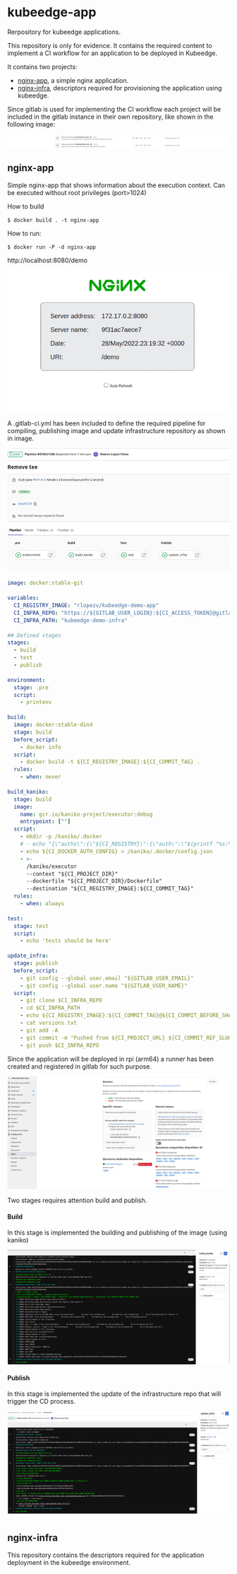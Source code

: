# kubeedge-app
Rerpository for kubeedge applications.

This repository is only for evidence. It contains the required content to implement a CI workflow for an application to be deployed in Kubeedge.


It contains two projects:

- [nginx-app](nginx-app), a simple nginx application.
- [nginx-infra](nginx-infra), descriptors required for provisioning the application using kubeedge.

Since gitlab is used for implementing the CI workflow each project will be included in the gitlab instance in their own repository, like shown in the following image:

![gitops-repos](img/gitops-repositories.png)


## nginx-app

Simple nginx-app that shows information about the execution context. Can be executed without root privileges (port>1024)

How to build
```
$ docker build . -t nginx-app
```

How to run:
```
$ docker run -P -d nginx-app
```

http://localhost:8080/demo


![nginx-app](img/nginx-app.png)

A .gitlab-ci.yml has been included to define the required pipeline for compiling, publishing image and update infrastructure repository as shown in image.

![ci-pipeline](img/ci-pipeline.png)

```yaml
image: docker:stable-git

variables:
  CI_REGISTRY_IMAGE: "rlopezv/kubeedge-demo-app"
  CI_INFRA_REPO: "https://${GITLAB_USER_LOGIN}:${CI_ACCESS_TOKEN}@gitlab.com/ramon.lopez.viana/kubeedge-demo-infra.git"
  CI_INFRA_PATH: "kubeedge-demo-infra"

## Defined stages
stages:
  - build
  - test
  - publish

environment:
  stage: .pre 
  script:
    - printenv

build:
  image: docker:stable-dind
  stage: build
  before_script:
    - docker info
  script:
    - docker build -t ${CI_REGISTRY_IMAGE}:${CI_COMMIT_TAG} .
  rules:
    - when: never

build_kaniko:
  stage: build
  image:
    name: gcr.io/kaniko-project/executor:debug
    entrypoint: [""]
  script:
    - mkdir -p /kaniko/.docker
    # - echo "{\"auths\":{\"${CI_REGISTRY}\":{\"auth\":\"$(printf "%s:%s" "${CI_REGISTRY_USER}" "${CI_REGISTRY_PASSWORD}" | base64 | tr -d '\n')\"}}}" > /kaniko/.docker/config.json
    - echo ${CI_DOCKER_AUTH_CONFIG} > /kaniko/.docker/config.json 
    - >-
      /kaniko/executor
      --context "${CI_PROJECT_DIR}"
      --dockerfile "${CI_PROJECT_DIR}/Dockerfile"
      --destination "${CI_REGISTRY_IMAGE}:${CI_COMMIT_TAG}"
  rules:
    - when: always

test:
  stage: test
  script:
    - echo 'tests should be here'

update_infra:
  stage: publish
  before_script:
    - git config --global user.email "${GITLAB_USER_EMAIL}"
    - git config --global user.name "${GITLAB_USER_NAME}"
  script:
    - git clone $CI_INFRA_REPO
    - cd $CI_INFRA_PATH
    - echo ${CI_REGISTRY_IMAGE}:${CI_COMMIT_TAG}@${CI_COMMIT_BEFORE_SHA} >> versions.txt
    - cat versions.txt
    - git add -A
    - git commit -m "Pushed from ${CI_PROJECT_URL} ${CI_COMMIT_REF_SLUG} ${CI_COMMIT_BEFORE_SHA}" 
    - git push $CI_INFRA_REPO
```

Since the application will be deployed in rpi (arm64) a runner has been created and registered in gitlab for such purpose.

![Runner](img/gitlab-rummer-register.png)


Two stages requires attention build and publish. 

#### Build

In this stage is implemented the building and publishing of the image (using kaniko)


![build](img/ci-pipline-publish-image.png)


#### Publish

In this stage is implemented the update of the infrastructure repo that will trigger the CD process.


![build](img/ci-pipeline-update-infra.png)


## nginx-infra

This repository contains the descriptors required for the application deployment in the kubeedge environment.





